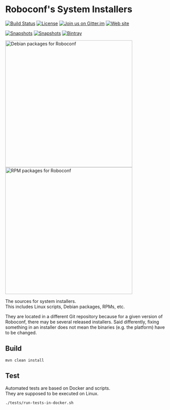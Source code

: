 # Roboconf's System Installers
[![Build Status](http://travis-ci.org/roboconf/roboconf-system-installers.png?branch=master)](http://travis-ci.org/roboconf/roboconf-system-installers/builds)
[![License](https://img.shields.io/hexpm/l/plug.svg)](http://www.apache.org/licenses/LICENSE-2.0)
[![Join us on Gitter.im](https://img.shields.io/badge/gitter-join%20chat-brightgreen.svg)](https://gitter.im/roboconf/roboconf)
[![Web site](https://img.shields.io/badge/website-roboconf.net-b23e4b.svg)](http://roboconf.net)

[![Snapshots](https://img.shields.io/badge/Snapshots%20on-Sonatype-orange.svg)](https://oss.sonatype.org/content/repositories/snapshots/net/roboconf/)
[![Snapshots](https://img.shields.io/badge/Snapshots%20on-Bintray-orange.svg)](https://bintray.com/roboconf)
[![Bintray](https://img.shields.io/badge/Releases%20on-Bintray-yellow.svg)](https://bintray.com/roboconf)

<img src="http://roboconf.net/resources/img/nn-0.4-debian-packages-for-roboconf.jpg" alt="Debian packages for Roboconf" width="400" />
<img src="http://roboconf.net/resources/img/nn-0.7-rpm-packages-for-roboconf.jpg" alt="RPM packages for Roboconf" width="400" />

The sources for system installers.  
This includes Linux scripts, Debian packages, RPMs, etc.
  
They are located in a different Git repository because for a given version of Roboconf,
there may be several released installers. Said differently, fixing something in an installer
does not mean the binaries (e.g. the platform) have to be changed.


## Build

```
mvn clean install
```


## Test

Automated tests are based on Docker and scripts.  
They are supposed to be executed on Linux.

```
./tests/run-tests-in-docker.sh
```
